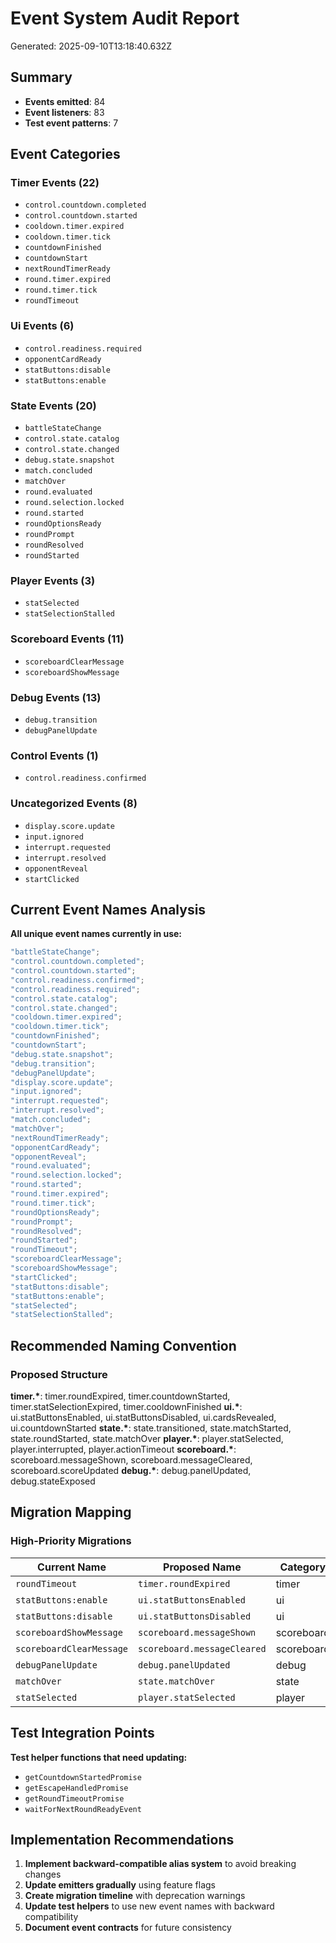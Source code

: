 # Event System Audit Report

Generated: 2025-09-10T13:18:40.632Z

## Summary

- **Events emitted**: 84
- **Event listeners**: 83
- **Test event patterns**: 7

## Event Categories

### Timer Events (22)

- `control.countdown.completed`
- `control.countdown.started`
- `cooldown.timer.expired`
- `cooldown.timer.tick`
- `countdownFinished`
- `countdownStart`
- `nextRoundTimerReady`
- `round.timer.expired`
- `round.timer.tick`
- `roundTimeout`

### Ui Events (6)

- `control.readiness.required`
- `opponentCardReady`
- `statButtons:disable`
- `statButtons:enable`

### State Events (20)

- `battleStateChange`
- `control.state.catalog`
- `control.state.changed`
- `debug.state.snapshot`
- `match.concluded`
- `matchOver`
- `round.evaluated`
- `round.selection.locked`
- `round.started`
- `roundOptionsReady`
- `roundPrompt`
- `roundResolved`
- `roundStarted`

### Player Events (3)

- `statSelected`
- `statSelectionStalled`

### Scoreboard Events (11)

- `scoreboardClearMessage`
- `scoreboardShowMessage`

### Debug Events (13)

- `debug.transition`
- `debugPanelUpdate`

### Control Events (1)

- `control.readiness.confirmed`

### Uncategorized Events (8)

- `display.score.update`
- `input.ignored`
- `interrupt.requested`
- `interrupt.resolved`
- `opponentReveal`
- `startClicked`

## Current Event Names Analysis

**All unique event names currently in use:**

```js
"battleStateChange";
"control.countdown.completed";
"control.countdown.started";
"control.readiness.confirmed";
"control.readiness.required";
"control.state.catalog";
"control.state.changed";
"cooldown.timer.expired";
"cooldown.timer.tick";
"countdownFinished";
"countdownStart";
"debug.state.snapshot";
"debug.transition";
"debugPanelUpdate";
"display.score.update";
"input.ignored";
"interrupt.requested";
"interrupt.resolved";
"match.concluded";
"matchOver";
"nextRoundTimerReady";
"opponentCardReady";
"opponentReveal";
"round.evaluated";
"round.selection.locked";
"round.started";
"round.timer.expired";
"round.timer.tick";
"roundOptionsReady";
"roundPrompt";
"roundResolved";
"roundStarted";
"roundTimeout";
"scoreboardClearMessage";
"scoreboardShowMessage";
"startClicked";
"statButtons:disable";
"statButtons:enable";
"statSelected";
"statSelectionStalled";
```

## Recommended Naming Convention

### Proposed Structure

**timer.\***: timer.roundExpired, timer.countdownStarted, timer.statSelectionExpired, timer.cooldownFinished
**ui.\***: ui.statButtonsEnabled, ui.statButtonsDisabled, ui.cardsRevealed, ui.countdownStarted
**state.\***: state.transitioned, state.matchStarted, state.roundStarted, state.matchOver
**player.\***: player.statSelected, player.interrupted, player.actionTimeout
**scoreboard.\***: scoreboard.messageShown, scoreboard.messageCleared, scoreboard.scoreUpdated
**debug.\***: debug.panelUpdated, debug.stateExposed

## Migration Mapping

### High-Priority Migrations

| Current Name             | Proposed Name               | Category   | Priority |
| ------------------------ | --------------------------- | ---------- | -------- |
| `roundTimeout`           | `timer.roundExpired`        | timer      | High     |
| `statButtons:enable`     | `ui.statButtonsEnabled`     | ui         | Medium   |
| `statButtons:disable`    | `ui.statButtonsDisabled`    | ui         | Medium   |
| `scoreboardShowMessage`  | `scoreboard.messageShown`   | scoreboard | Medium   |
| `scoreboardClearMessage` | `scoreboard.messageCleared` | scoreboard | Medium   |
| `debugPanelUpdate`       | `debug.panelUpdated`        | debug      | Medium   |
| `matchOver`              | `state.matchOver`           | state      | High     |
| `statSelected`           | `player.statSelected`       | player     | Medium   |

## Test Integration Points

**Test helper functions that need updating:**

- `getCountdownStartedPromise`
- `getEscapeHandledPromise`
- `getRoundTimeoutPromise`
- `waitForNextRoundReadyEvent`

## Implementation Recommendations

1. **Implement backward-compatible alias system** to avoid breaking changes
2. **Update emitters gradually** using feature flags
3. **Create migration timeline** with deprecation warnings
4. **Update test helpers** to use new event names with backward compatibility
5. **Document event contracts** for future consistency
